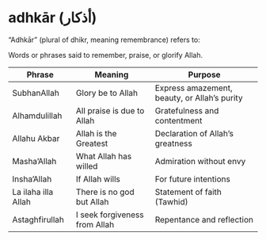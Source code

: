 # adhkār (أذكار)

“Adhkār” (plural of dhikr, meaning remembrance) refers to:

Words or phrases said to remember, praise, or glorify Allah.

| Phrase  | Meaning      | Purpose                                      |
| ------------- |--------------|----------------------------------------------|
| SubhanAllah  | Glory be to Allah| Express amazement, beauty, or Allah’s purity |
| Alhamdulillah| All praise is due to Allah | Gratefulness and contentment |
| Allahu Akbar | Allah is the Greatest | Declaration of Allah’s greatness |
| Masha’Allah | What Allah has willed | Admiration without envy |
| Insha’Allah | If Allah wills | For future intentions |
| La ilaha illa Allah | There is no god but Allah | Statement of faith (Tawhid) |
| Astaghfirullah | I seek forgiveness from Allah | Repentance and reflection |






